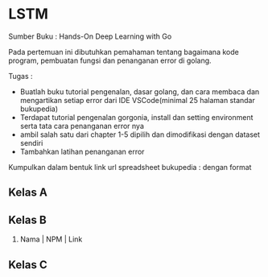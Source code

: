 # LSTM
Sumber Buku : Hands-On Deep Learning with Go

Pada pertemuan ini dibutuhkan pemahaman tentang bagaimana kode program, pembuatan fungsi dan penanganan error di golang.

Tugas :
* Buatlah buku tutorial pengenalan, dasar golang, dan cara membaca dan mengartikan setiap error dari IDE VSCode(minimal 25 halaman standar bukupedia)
* Terdapat tutorial pengenalan gorgonia, install dan setting environment serta tata cara penanganan error nya
* ambil salah satu dari chapter 1-5 dipilih dan dimodifikasi dengan dataset sendiri 
* Tambahkan latihan penanganan error

Kumpulkan dalam bentuk link url spreadsheet bukupedia : dengan format

## Kelas A

## Kelas B
1. Nama | NPM | Link

## Kelas C
